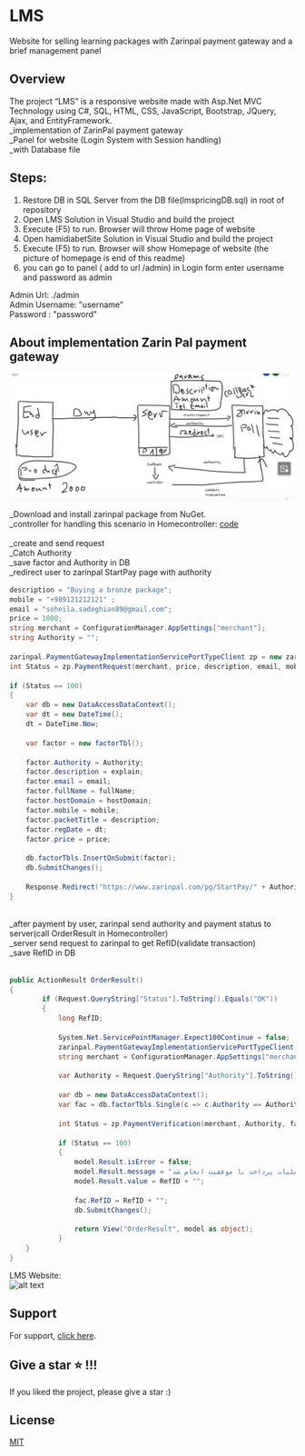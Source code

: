 # LMS
Website for selling learning packages with Zarinpal payment gateway and a brief management panel

## Overview
The project “LMS” is a responsive website made with Asp.Net MVC Technology using
 C#, SQL, HTML, CSS, JavaScript, Bootstrap, JQuery, Ajax, and EntityFramework.<br/>
_implementation of ZarinPal payment gateway<br/>
_Panel for website (Login System with Session handling)<br/>
_with Database file

## Steps:
1. Restore DB in SQL Server from the DB file(lmspricingDB.sql) in root of repository <br/>
2. Open LMS Solution in Visual Studio and build the project <br/>
3. Execute (F5) to run. Browser will throw Home page of website<br/>
4. Open hamidiabetSite Solution in Visual Studio and build the project <br/>
3. Execute (F5) to run. Browser will show Homepage of website (the picture of homepage is end of this readme)<br/>
4. you can go to panel ( add to url /admin) in Login form enter username and password as admin

Admin Url: ./admin<br/>
Admin Username: "username"<br/>
Password : "password"

## About implementation Zarin Pal payment gateway

![alt text](https://github.com/soheilasadeghian/LMS/blob/main/LMSPricing/images/zarrinpall.png)

_Download and install zarinpal package from NuGet.<br/>
_controller for handling this scenario in Homecontroller: [code](https://github.com/soheilasadeghian/LMS/blob/main/LMSPricing/Controllers/HomeController.cs)<br/>
<br/>
_create and send request<br/>
_Catch Authority<br/>
_save factor and Authority in DB<br/>
_redirect user to zarinpal StartPay page with authority

```C#
description = "Buying a bronze package";
mobile = "+989121212121" ;
email = "soheila.sadeghian89@gmail.com";
price = 1000;
string merchant = ConfigurationManager.AppSettings["merchant"];
string Authority = "";

zarinpal.PaymentGatewayImplementationServicePortTypeClient zp = new zarinpal.PaymentGatewayImplementationServicePortTypeClient();
int Status = zp.PaymentRequest(merchant, price, description, email, mobile, "http://our_website_name/result", out Authority);

if (Status == 100)
{
    var db = new DataAccessDataContext();
    var dt = new DateTime();
    dt = DateTime.Now;

    var factor = new factorTbl();

    factor.Authority = Authority;
    factor.description = explain;
    factor.email = email;
    factor.fullName = fullName;
    factor.hostDomain = hostDomain;
    factor.mobile = mobile;
    factor.packetTitle = description;
    factor.regDate = dt;
    factor.price = price;
    
    db.factorTbls.InsertOnSubmit(factor);
    db.SubmitChanges();

    Response.Redirect("https://www.zarinpal.com/pg/StartPay/" + Authority);
}
```
<br>
_after payment by user, zarinpal send authority and payment status to server(call OrderResult in Homecontroller)<br>
_server send request to zarinpal to get RefID(validate transaction)<br>
_save RefID in DB<br>
<br>

```c#
public ActionResult OrderResult()
{   
        if (Request.QueryString["Status"].ToString().Equals("OK"))
        {
            long RefID;

            System.Net.ServicePointManager.Expect100Continue = false;
            zarinpal.PaymentGatewayImplementationServicePortTypeClient zp = new zarinpal.PaymentGatewayImplementationServicePortTypeClient();
            string merchant = ConfigurationManager.AppSettings["merchant"];

            var Authority = Request.QueryString["Authority"].ToString();

            var db = new DataAccessDataContext();
            var fac = db.factorTbls.Single(c => c.Authority == Authority);

            int Status = zp.PaymentVerification(merchant, Authority, fac.price, out RefID);

            if (Status == 100)
            {
                model.Result.isError = false;
                model.Result.message = "عملیات پرداخت با موفقیت انجام شد";
                model.Result.value = RefID + "";

                fac.RefID = RefID + "";
                db.SubmitChanges();

                return View("OrderResult", model as object);
            }
    }
}
```



LMS Website:<br>
![alt text](https://github.com/soheilasadeghian/LMS/blob/main/LMSPricing/images/lms-screenshot.png)

## Support
For support, [click here](https://github.com/soheilasadeghian).

## Give a star ⭐️ !!!
If you liked the project, please give a star :)

## License
[MIT](https://github.com/soheilasadeghian/LMS/blob/main/LICENSE)


